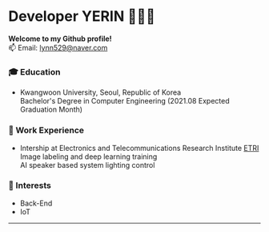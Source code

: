 # Developer YERIN 👩🏻‍💻

**Welcome to my Github profile!**  
📫 Email: lynn529@naver.com   

### :mortar_board: Education 
- Kwangwoon University, Seoul, Republic of Korea   
  Bachelor's Degree in Computer Engineering (2021.08 Expected Graduation Month)    
    
    
    
### :office: Work Experience
- Intership at Electronics and Telecommunications Research Institute [ETRI](https://www.etri.re.kr/intro.html)    
  Image labeling and deep learning training    
  AI speaker based system lighting control    
    
    
    
### :star2: Interests
- Back-End
- IoT   

   
   
------
